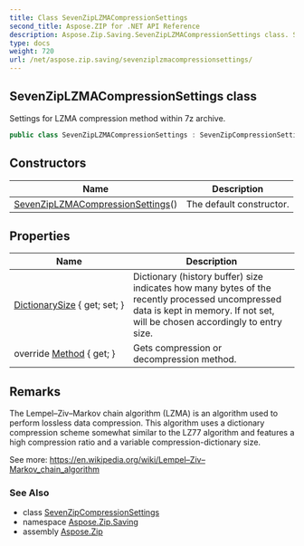```yaml
---
title: Class SevenZipLZMACompressionSettings
second_title: Aspose.ZIP for .NET API Reference
description: Aspose.Zip.Saving.SevenZipLZMACompressionSettings class. Settings for LZMA compression method within 7z archive
type: docs
weight: 720
url: /net/aspose.zip.saving/sevenziplzmacompressionsettings/
---
```

## SevenZipLZMACompressionSettings class

Settings for LZMA compression method within 7z archive.

```csharp
public class SevenZipLZMACompressionSettings : SevenZipCompressionSettings
```

## Constructors

| Name | Description |
| --- | --- |
| [SevenZipLZMACompressionSettings](sevenziplzmacompressionsettings/)() | The default constructor. |

## Properties

| Name | Description |
| --- | --- |
| [DictionarySize](../../aspose.zip.saving/sevenziplzmacompressionsettings/dictionarysize/) { get; set; } | Dictionary (history buffer) size indicates how many bytes of the recently processed uncompressed data is kept in memory. If not set, will be chosen accordingly to entry size. |
| override [Method](../../aspose.zip.saving/sevenziplzmacompressionsettings/method/) { get; } | Gets compression or decompression method. |

## Remarks

The Lempel–Ziv–Markov chain algorithm (LZMA) is an algorithm used to perform lossless data compression. This algorithm uses a dictionary compression scheme somewhat similar to the LZ77 algorithm and features a high compression ratio and a variable compression-dictionary size.

See more: https://en.wikipedia.org/wiki/Lempel–Ziv–Markov_chain_algorithm

### See Also

* class [SevenZipCompressionSettings](../sevenzipcompressionsettings/)
* namespace [Aspose.Zip.Saving](../../aspose.zip.saving/)
* assembly [Aspose.Zip](../../)


